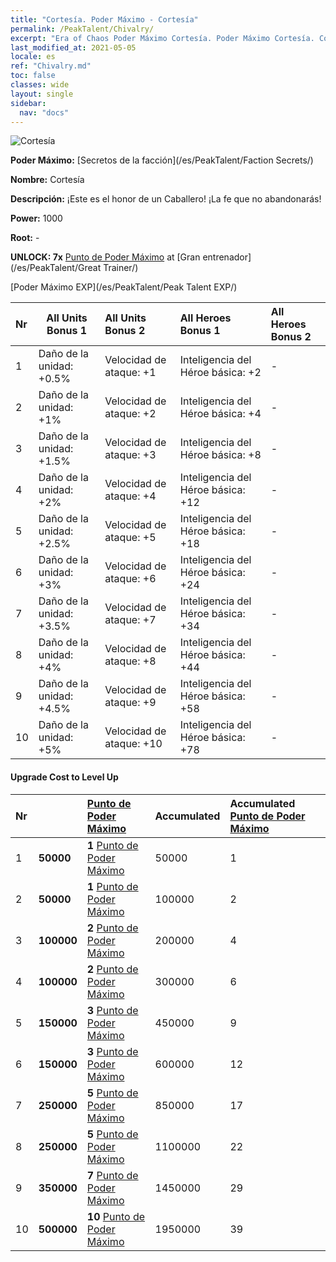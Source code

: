 ```yaml
---
title: "Cortesía. Poder Máximo - Cortesía"
permalink: /PeakTalent/Chivalry/
excerpt: "Era of Chaos Poder Máximo Cortesía. Poder Máximo Cortesía. Cortesía"
last_modified_at: 2021-05-05
locale: es
ref: "Chivalry.md"
toc: false
classes: wide
layout: single
sidebar:
  nav: "docs"
---
```


  ![Cortesía](/images/pt/talent_3006.png)

  **Poder Máximo:** [Secretos de la facción](/es/PeakTalent/Faction Secrets/)

  **Nombre:** Cortesía

  **Descripción:** ¡Este es el honor de un Caballero! ¡La fe que no abandonarás!

  **Power:** 1000

  **Root:** -

  **UNLOCK: 7x** [Punto de Poder Máximo](/ItemsES/con_934/) at [Gran entrenador](/es/PeakTalent/Great Trainer/)

  [Poder Máximo EXP](/es/PeakTalent/Peak Talent EXP/)

  | Nr | All Units Bonus 1 | All Units Bonus 2 | All Heroes Bonus 1 | All Heroes Bonus 2 |
  |:---|--------------|:-------------|:-------------|:-------------|
  | 1 | Daño de la unidad: +0.5% | Velocidad de ataque: +1 | Inteligencia del Héroe básica: +2 | - |
  | 2 | Daño de la unidad: +1% | Velocidad de ataque: +2 | Inteligencia del Héroe básica: +4 | - |
  | 3 | Daño de la unidad: +1.5% | Velocidad de ataque: +3 | Inteligencia del Héroe básica: +8 | - |
  | 4 | Daño de la unidad: +2% | Velocidad de ataque: +4 | Inteligencia del Héroe básica: +12 | - |
  | 5 | Daño de la unidad: +2.5% | Velocidad de ataque: +5 | Inteligencia del Héroe básica: +18 | - |
  | 6 | Daño de la unidad: +3% | Velocidad de ataque: +6 | Inteligencia del Héroe básica: +24 | - |
  | 7 | Daño de la unidad: +3.5% | Velocidad de ataque: +7 | Inteligencia del Héroe básica: +34 | - |
  | 8 | Daño de la unidad: +4% | Velocidad de ataque: +8 | Inteligencia del Héroe básica: +44 | - |
  | 9 | Daño de la unidad: +4.5% | Velocidad de ataque: +9 | Inteligencia del Héroe básica: +58 | - |
  | 10 | Daño de la unidad: +5% | Velocidad de ataque: +10 | Inteligencia del Héroe básica: +78 | - |


#### Upgrade Cost to Level Up

  | Nr | <i class="fas fa-coins"/> | [Punto de Poder Máximo](/ItemsES/con_934/) | Accumulated <i class="fas fa-coins"/> | Accumulated [Punto de Poder Máximo](/ItemsES/con_934/) |
  |:---|--------------|:-------------|:-------------|:-------------|
  | 1 | **50000** | **1** [Punto de Poder Máximo](/ItemsES/con_934/) | 50000 | 1 |
  | 2 | **50000** | **1** [Punto de Poder Máximo](/ItemsES/con_934/) | 100000 | 2 |
  | 3 | **100000** | **2** [Punto de Poder Máximo](/ItemsES/con_934/) | 200000 | 4 |
  | 4 | **100000** | **2** [Punto de Poder Máximo](/ItemsES/con_934/) | 300000 | 6 |
  | 5 | **150000** | **3** [Punto de Poder Máximo](/ItemsES/con_934/) | 450000 | 9 |
  | 6 | **150000** | **3** [Punto de Poder Máximo](/ItemsES/con_934/) | 600000 | 12 |
  | 7 | **250000** | **5** [Punto de Poder Máximo](/ItemsES/con_934/) | 850000 | 17 |
  | 8 | **250000** | **5** [Punto de Poder Máximo](/ItemsES/con_934/) | 1100000 | 22 |
  | 9 | **350000** | **7** [Punto de Poder Máximo](/ItemsES/con_934/) | 1450000 | 29 |
  | 10 | **500000** | **10** [Punto de Poder Máximo](/ItemsES/con_934/) | 1950000 | 39 |
